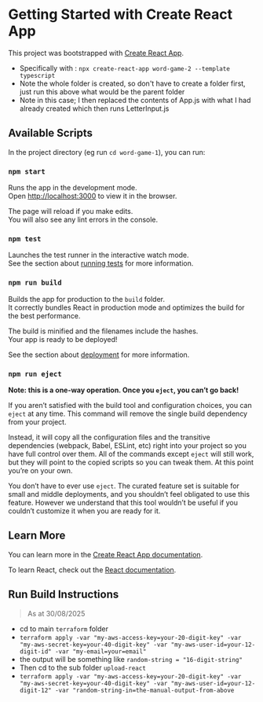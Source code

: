 # Getting Started with Create React App

This project was bootstrapped with [Create React App](https://github.com/facebook/create-react-app).

- Specifically with : `npx create-react-app word-game-2 --template typescript`
- Note the whole folder is created, so don't have to create a folder first, just run this above what would be the parent folder
- Note in this case; I then replaced the contents of App.js with what I had already created which then runs LetterInput.js

## Available Scripts

In the project directory (eg run `cd word-game-1`), you can run:

### `npm start`

Runs the app in the development mode.\
Open [http://localhost:3000](http://localhost:3000) to view it in the browser.

The page will reload if you make edits.\
You will also see any lint errors in the console.

### `npm test`

Launches the test runner in the interactive watch mode.\
See the section about [running tests](https://facebook.github.io/create-react-app/docs/running-tests) for more information.

### `npm run build`

Builds the app for production to the `build` folder.\
It correctly bundles React in production mode and optimizes the build for the best performance.

The build is minified and the filenames include the hashes.\
Your app is ready to be deployed!

See the section about [deployment](https://facebook.github.io/create-react-app/docs/deployment) for more information.

### `npm run eject`

**Note: this is a one-way operation. Once you `eject`, you can’t go back!**

If you aren’t satisfied with the build tool and configuration choices, you can `eject` at any time. This command will remove the single build dependency from your project.

Instead, it will copy all the configuration files and the transitive dependencies (webpack, Babel, ESLint, etc) right into your project so you have full control over them. All of the commands except `eject` will still work, but they will point to the copied scripts so you can tweak them. At this point you’re on your own.

You don’t have to ever use `eject`. The curated feature set is suitable for small and middle deployments, and you shouldn’t feel obligated to use this feature. However we understand that this tool wouldn’t be useful if you couldn’t customize it when you are ready for it.

## Learn More

You can learn more in the [Create React App documentation](https://facebook.github.io/create-react-app/docs/getting-started).

To learn React, check out the [React documentation](https://reactjs.org/).

## Run Build Instructions

> As at 30/08/2025
- cd to main `terraform` folder
- `terraform apply -var "my-aws-access-key=your-20-digit-key" -var "my-aws-secret-key=your-40-digit-key" -var "my-aws-user-id=your-12-digit-id" -var "my-email=your=email"`
- the output will be something like `random-string = "16-digit-string"`
- Then cd to the sub folder `upload-react`
- `terraform apply -var "my-aws-access-key=your-20-digit-key" -var "my-aws-secret-key=your-40-digit-key" -var "my-aws-user-id=your-12-digit-12" -var "random-string-in=the-manual-output-from-above`